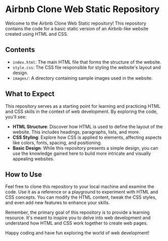 # Airbnb Clone Web Static Repository

Welcome to the Airbnb Clone Web Static repository! This repository contains the code for a basic static version of an Airbnb-like website created using HTML and CSS.

## Contents

- `index.html`: The main HTML file that forms the structure of the website.
- `style.css`: The CSS file responsible for styling the website's layout and design.
- `images/`: A directory containing sample images used in the website.

## What to Expect

This repository serves as a starting point for learning and practicing HTML and CSS skills in the context of web development. By exploring the code, you'll see:

- **HTML Structure**: Discover how HTML is used to define the layout of the website. This includes headings, paragraphs, lists, and more.
- **CSS Styling**: Explore how CSS is applied to elements, affecting aspects like colors, fonts, spacing, and positioning.
- **Basic Design**: While this repository presents a simple design, you can use the knowledge gained here to build more intricate and visually appealing websites.

## How to Use

Feel free to clone this repository to your local machine and examine the code. Use it as a reference or a playground to experiment with HTML and CSS concepts. You can modify the HTML content, tweak the CSS styles, and even add new features to enhance your skills.

Remember, the primary goal of this repository is to provide a learning resource. It's meant to inspire you to delve into web development and understand how HTML and CSS work together to create web pages.

Happy coding and have fun exploring the world of web development!